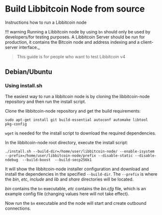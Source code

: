 # Build Libbitcoin Node from source

 Instructions how to run a Libbitcoin node

!!! warning
    Running a Libbitcoin node by using `bn` should only be used by developers/for testing purposes. A Libbitcoin Server should be run for production, it contains the Bitcoin node and address indexing and a client-server interface._

> This guide is for people who want to test Libbitcoin v4
## Debian/Ubuntu

### Using install.sh

The easiest way to run a libbitcoin node is by cloning the libbitcoin-node repository and then run the install script.

Clone the libbitcoin-node repository and get the build requirements:

`sudo apt-get install git build-essential autoconf automake libtool pkg-config`

`wget` is needed for the install script to download the required dependencies.

In the libbitcoin-node root directory, execute the install script:

`./install.sh --build-dir=/home/user/libbitcoin-node/ --enable-isystem --prefix=/home/user/libbitcoin-node/prefix --disable-static --disable-ndebug  --build-boost  --build-secp256k1`

It will show the libbitcoin-node installer configuration and download and install the dependencies in the specified `--build-dir`.
The `--prefix` is where the _bin_, _etc_, _include_ and _lib_ and _share_ directories will be located.

_bin_ contains the `bn` executable, _etc_ contains the _bn.cfg_ file, which is an example config file (changing values here will not take effect).

Now run the `bn` executable and the node will start and create outbound connections.
